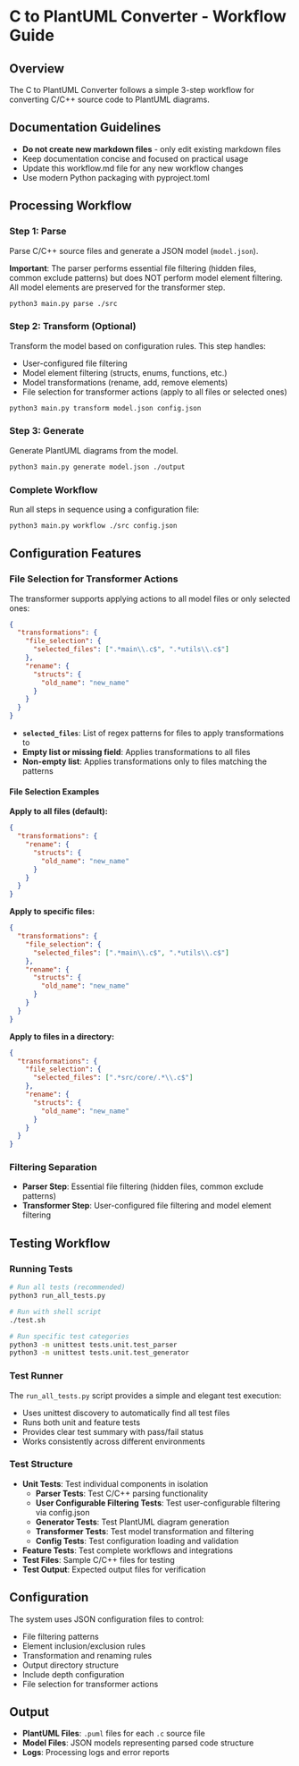 # C to PlantUML Converter - Workflow Guide

## Overview
The C to PlantUML Converter follows a simple 3-step workflow for converting C/C++ source code to PlantUML diagrams.

## Documentation Guidelines
- **Do not create new markdown files** - only edit existing markdown files
- Keep documentation concise and focused on practical usage
- Update this workflow.md file for any new workflow changes
- Use modern Python packaging with pyproject.toml

## Processing Workflow

### Step 1: Parse
Parse C/C++ source files and generate a JSON model (`model.json`).

**Important**: The parser performs essential file filtering (hidden files, common exclude patterns) but does NOT perform model element filtering. All model elements are preserved for the transformer step.

```bash
python3 main.py parse ./src
```

### Step 2: Transform (Optional)
Transform the model based on configuration rules. This step handles:
- User-configured file filtering
- Model element filtering (structs, enums, functions, etc.)
- Model transformations (rename, add, remove elements)
- File selection for transformer actions (apply to all files or selected ones)

```bash
python3 main.py transform model.json config.json
```

### Step 3: Generate
Generate PlantUML diagrams from the model.

```bash
python3 main.py generate model.json ./output
```

### Complete Workflow
Run all steps in sequence using a configuration file:

```bash
python3 main.py workflow ./src config.json
```

## Configuration Features

### File Selection for Transformer Actions
The transformer supports applying actions to all model files or only selected ones:

```json
{
  "transformations": {
    "file_selection": {
      "selected_files": [".*main\\.c$", ".*utils\\.c$"]
    },
    "rename": {
      "structs": {
        "old_name": "new_name"
      }
    }
  }
}
```

- **`selected_files`**: List of regex patterns for files to apply transformations to
- **Empty list or missing field**: Applies transformations to all files
- **Non-empty list**: Applies transformations only to files matching the patterns

#### File Selection Examples

**Apply to all files (default):**
```json
{
  "transformations": {
    "rename": {
      "structs": {
        "old_name": "new_name"
      }
    }
  }
}
```

**Apply to specific files:**
```json
{
  "transformations": {
    "file_selection": {
      "selected_files": [".*main\\.c$", ".*utils\\.c$"]
    },
    "rename": {
      "structs": {
        "old_name": "new_name"
      }
    }
  }
}
```

**Apply to files in a directory:**
```json
{
  "transformations": {
    "file_selection": {
      "selected_files": [".*src/core/.*\\.c$"]
    },
    "rename": {
      "structs": {
        "old_name": "new_name"
      }
    }
  }
}
```

### Filtering Separation
- **Parser Step**: Essential file filtering (hidden files, common exclude patterns)
- **Transformer Step**: User-configured file filtering and model element filtering

## Testing Workflow

### Running Tests
```bash
# Run all tests (recommended)
python3 run_all_tests.py

# Run with shell script
./test.sh

# Run specific test categories
python3 -m unittest tests.unit.test_parser
python3 -m unittest tests.unit.test_generator
```

### Test Runner
The `run_all_tests.py` script provides a simple and elegant test execution:
- Uses unittest discovery to automatically find all test files
- Runs both unit and feature tests
- Provides clear test summary with pass/fail status
- Works consistently across different environments

### Test Structure
- **Unit Tests**: Test individual components in isolation
  - **Parser Tests**: Test C/C++ parsing functionality
  - **User Configurable Filtering Tests**: Test user-configurable filtering via config.json
  - **Generator Tests**: Test PlantUML diagram generation
  - **Transformer Tests**: Test model transformation and filtering
  - **Config Tests**: Test configuration loading and validation
- **Feature Tests**: Test complete workflows and integrations
- **Test Files**: Sample C/C++ files for testing
- **Test Output**: Expected output files for verification

## Configuration
The system uses JSON configuration files to control:
- File filtering patterns
- Element inclusion/exclusion rules
- Transformation and renaming rules
- Output directory structure
- Include depth configuration
- File selection for transformer actions

## Output
- **PlantUML Files**: `.puml` files for each `.c` source file
- **Model Files**: JSON models representing parsed code structure
- **Logs**: Processing logs and error reports